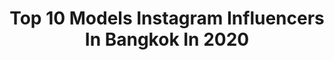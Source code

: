 ---
title: Top 10 Models Instagram Influencers In Bangkok In 2020
description: >-
  Find top models Instagram influencers in Bangkok in 2020. Most popular hashtags: #model #photo #malemodel #portrait.
platform: Instagram
profiles:
  - username: "thekittyway"
    fullname: >-
      Fashion Travel Lifestyle Inspo
    location: "Thailand"
    followers: 25853
    engagement: 332
    commentsToLikes: 0.157595
    avatar: "https://scontent-lhr8-1.cdninstagram.com/v/t51.2885-19/s320x320/79719261_430009924568879_1932165044687077376_n.jpg?_nc_ht=scontent-lhr8-1.cdninstagram.com&_nc_ohc=u6KfufPX6pMAX8ZR0Z2&oh=907e8cb9df92bb836570e8de8b5656c3&oe=5EBA87EF"
    verified: false
    hashtags: "#carin, #maisonmollerus, #mollerusswiss, #marly"
  - username: "kasiaokateo"
    fullname: >-
      Kasia Oleszczuk
    location: "Thailand"
    followers: 6409
    engagement: 630
    commentsToLikes: 0.040733
    avatar: "https://scontent-ams4-1.cdninstagram.com/v/t51.2885-19/s320x320/61339688_2383462031929148_1751128286215274496_n.jpg?_nc_ht=scontent-ams4-1.cdninstagram.com&_nc_ohc=o6laK3wsTzoAX9lhEIo&oh=dc8fbff1355128efa4fa1eaf6e6b7c31&oe=5EB856C9"
    verified: false
    hashtags: "#shadesofgrey, #blackandwhite, #spain, #25"
  - username: "mav.kang"
    fullname: >-
      Mav K ✈️
    location: "Thailand"
    followers: 134489
    engagement: 178
    commentsToLikes: 0.031108
    avatar: "https://scontent-lht6-1.cdninstagram.com/v/t51.2885-19/s320x320/61966756_458196711401462_1391431088777199616_n.jpg?_nc_ht=scontent-lht6-1.cdninstagram.com&_nc_ohc=qKyBQrjyOg4AX-96mIZ&oh=691f725c283947b242dface061d75529&oe=5EA4772B"
    verified: false
    hashtags: "#tvcactor, #thewhotel, #yummyyummy, #bkksuntan"
  - username: "razsa.e"
    fullname: >-
      รษา เอสเฮ้าส์
    location: "Thailand"
    followers: 41308
    engagement: 347
    commentsToLikes: 0.004319
    avatar: "https://scontent-ams4-1.cdninstagram.com/v/t51.2885-19/s320x320/72948235_518060938924149_5501599020205735936_n.jpg?_nc_ht=scontent-ams4-1.cdninstagram.com&_nc_ohc=5sPxVRcMpBQAX-ERHOj&oh=45153aa1d63f2f7769442288ca065e96&oe=5EB66152"
    verified: false
    hashtags: "#insyncallways, #cliniquethailand, #pomelogirls, #lxdaycare"
  - username: "byronbishop"
    fullname: >-
      Byron Bishop
    location: "Thailand"
    followers: 15250
    engagement: 351
    commentsToLikes: 0.012643
    avatar: "https://scontent-amt2-1.cdninstagram.com/v/t51.2885-19/s320x320/67176825_487761005118833_3833714991257616384_n.jpg?_nc_ht=scontent-amt2-1.cdninstagram.com&_nc_ohc=jDyvWhUhlgwAX8mK79K&oh=0a21e207f28c58ada4362b196270cd98&oe=5EB1F822"
    verified: false
    hashtags: "#frozen2, #uafamily, #uahovrmachina, #theonlywayisthrough"
  - username: "antoine_careil"
    fullname: >-
      Antoine Careil
    location: "Thailand"
    followers: 9425
    engagement: 554
    commentsToLikes: 0.057178
    avatar: "https://scontent-dus1-1.cdninstagram.com/v/t51.2885-19/s320x320/51622331_440177023190935_2210677297122377728_n.jpg?_nc_ht=scontent-dus1-1.cdninstagram.com&_nc_ohc=YbAgUTpbDBYAX9Wb3RJ&oh=29306fd0183458172d3d6afa9bd8dfe3&oe=5E8D0E86"
    verified: false
    hashtags: "#modelife, #malemodel, #goodtimes, #cool"
  - username: "leana_antunes"
    fullname: >-
      Leana Antunes
    location: "Thailand"
    followers: 15482
    engagement: 509
    commentsToLikes: 0.055391
    avatar: "https://scontent-ams4-1.cdninstagram.com/v/t51.2885-19/s320x320/92778687_363498571232085_8846809731205955584_n.jpg?_nc_ht=scontent-ams4-1.cdninstagram.com&_nc_ohc=hYRZwsOna3gAX-PKP5X&oh=108f4f478fe5554cb80b40230f7c340d&oe=5EB4E672"
    verified: false
    hashtags: "#brotherfromanothermother, #thankstoquarantine"
  - username: "newwy_official"
    fullname: >-
      Be Humble🌸💓
    location: "Thailand"
    followers: 57839
    engagement: 130
    commentsToLikes: 0.024681
    avatar: "https://scontent-amt2-1.cdninstagram.com/v/t51.2885-19/s320x320/82857611_2672515909470358_3258742058575200256_n.jpg?_nc_ht=scontent-amt2-1.cdninstagram.com&_nc_ohc=ArTSiN_Rb2YAX8c42_n&oh=c209307c18d975172d88783811b5508a&oe=5EB362A9"
    verified: false
    hashtags: "#stayfit, #photography, #cute, #squats"
  - username: "sorleeheen"
    fullname: >-
      SorLeeHeen🇹🇭
    location: "Thailand"
    followers: 81001
    engagement: 153
    commentsToLikes: 0.012959
    avatar: "https://scontent-ams4-1.cdninstagram.com/v/t51.2885-19/s320x320/82918570_737306343757841_1544173272717852672_n.jpg?_nc_ht=scontent-ams4-1.cdninstagram.com&_nc_ohc=FmvQMp60yfAAX9Sh9XV&oh=87b58ef0f7a6178d7087642fb60334ed&oe=5EB148FC"
    verified: false
    hashtags: "#asst, #japanese, #menstyle, #mensphotography"
  - username: "wuma__"
    fullname: >-
      無瑪
    location: "Thailand"
    followers: 6595
    engagement: 520
    commentsToLikes: 0.019668
    avatar: "https://scontent-ams4-1.cdninstagram.com/v/t51.2885-19/s320x320/73393265_422545005112342_3437633669861212160_n.jpg?_nc_ht=scontent-ams4-1.cdninstagram.com&_nc_ohc=fGozkqs6lqEAX-Hh52S&oh=40a02b543ee7f2cf14540541dca6c8ed&oe=5EB9F71F"
    verified: false
    hashtags: ""
---